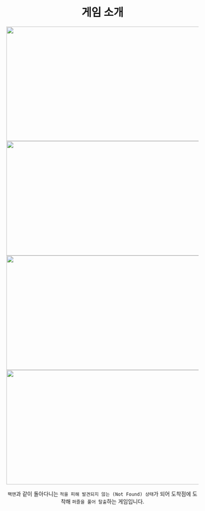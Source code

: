 <div align="center">
    <h1>
      게임 소개 
    </h1>
</div>

<div align="center">
  <img src="https://github.com/user-attachments/assets/67110e48-3ca2-430d-82ec-d99ed6c600cb" width="600" height="300">
  <img src="https://github.com/user-attachments/assets/c654c449-0886-4690-bb1b-1da23c69d092" width="600" height="300">
  <img src="https://github.com/user-attachments/assets/bde29c26-ddce-4333-99df-0981de02293b" width="600" height="300">
  <img src="https://github.com/user-attachments/assets/9619da16-247f-4c69-9b77-69e7ec206c28" width="600" height="300">
  
`팩맨`과 같이 돌아다니는 `적을 피해 발견되지 않는 (Not Found) 상태`가 되어 도착점에 도착해 `퍼즐을 풀어 탈출`하는 게임입니다. 
</div>
